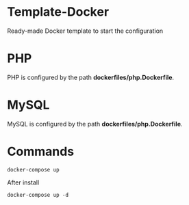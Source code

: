 # Template-Docker
Ready-made Docker template to start the configuration

# PHP
PHP is configured by the path **dockerfiles/php.Dockerfile**.

# MySQL
MySQL is configured by the path **dockerfiles/php.Dockerfile**.

# Commands

```
docker-compose up
```

After install
```
docker-compose up -d
```
